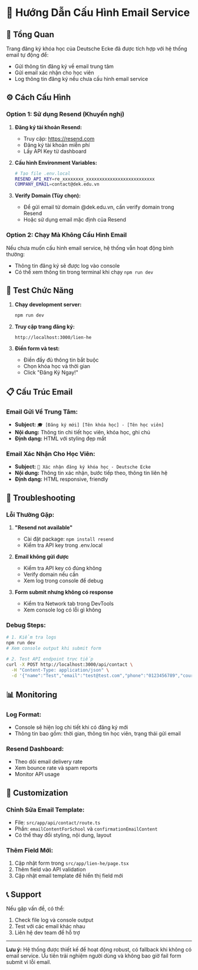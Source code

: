 # 📧 Hướng Dẫn Cấu Hình Email Service

## 🎯 Tổng Quan

Trang đăng ký khóa học của Deutsche Ecke đã được tích hợp với hệ thống email tự động để:
- Gửi thông tin đăng ký về email trung tâm
- Gửi email xác nhận cho học viên
- Log thông tin đăng ký nếu chưa cấu hình email service

## ⚙️ Cách Cấu Hình

### Option 1: Sử dụng Resend (Khuyến nghị)

1. **Đăng ký tài khoản Resend:**
   - Truy cập: https://resend.com
   - Đăng ký tài khoản miễn phí
   - Lấy API Key từ dashboard

2. **Cấu hình Environment Variables:**
   ```bash
   # Tạo file .env.local
   RESEND_API_KEY=re_xxxxxxxx_xxxxxxxxxxxxxxxxxxxxxxxxxx
   COMPANY_EMAIL=contact@dek.edu.vn
   ```

3. **Verify Domain (Tùy chọn):**
   - Để gửi email từ domain @dek.edu.vn, cần verify domain trong Resend
   - Hoặc sử dụng email mặc định của Resend

### Option 2: Chạy Mà Không Cấu Hình Email

Nếu chưa muốn cấu hình email service, hệ thống vẫn hoạt động bình thường:
- Thông tin đăng ký sẽ được log vào console
- Có thể xem thông tin trong terminal khi chạy `npm run dev`

## 🚀 Test Chức Năng

1. **Chạy development server:**
   ```bash
   npm run dev
   ```

2. **Truy cập trang đăng ký:**
   ```
   http://localhost:3000/lien-he
   ```

3. **Điền form và test:**
   - Điền đầy đủ thông tin bắt buộc
   - Chọn khóa học và thời gian
   - Click "Đăng Ký Ngay!"

## 📋 Cấu Trúc Email

### Email Gửi Về Trung Tâm:
- **Subject:** `🎓 [Đăng ký mới] [Tên khóa học] - [Tên học viên]`
- **Nội dung:** Thông tin chi tiết học viên, khóa học, ghi chú
- **Định dạng:** HTML với styling đẹp mắt

### Email Xác Nhận Cho Học Viên:
- **Subject:** `🎉 Xác nhận đăng ký khóa học - Deutsche Ecke`
- **Nội dung:** Thông tin xác nhận, bước tiếp theo, thông tin liên hệ
- **Định dạng:** HTML responsive, friendly

## 🔧 Troubleshooting

### Lỗi Thường Gặp:

1. **"Resend not available"**
   - Cài đặt package: `npm install resend`
   - Kiểm tra API key trong .env.local

2. **Email không gửi được**
   - Kiểm tra API key có đúng không
   - Verify domain nếu cần
   - Xem log trong console để debug

3. **Form submit nhưng không có response**
   - Kiểm tra Network tab trong DevTools
   - Xem console log có lỗi gì không

### Debug Steps:

```bash
# 1. Kiểm tra logs
npm run dev
# Xem console output khi submit form

# 2. Test API endpoint trực tiếp
curl -X POST http://localhost:3000/api/contact \
  -H "Content-Type: application/json" \
  -d '{"name":"Test","email":"test@test.com","phone":"0123456789","course":"a1"}'
```

## 📊 Monitoring

### Log Format:
- Console sẽ hiện log chi tiết khi có đăng ký mới
- Thông tin bao gồm: thời gian, thông tin học viên, trạng thái gửi email

### Resend Dashboard:
- Theo dõi email delivery rate
- Xem bounce rate và spam reports
- Monitor API usage

## 🎨 Customization

### Chỉnh Sửa Email Template:
- File: `src/app/api/contact/route.ts`
- Phần: `emailContentForSchool` và `confirmationEmailContent`
- Có thể thay đổi styling, nội dung, layout

### Thêm Field Mới:
1. Cập nhật form trong `src/app/lien-he/page.tsx`
2. Thêm field vào API validation
3. Cập nhật email template để hiển thị field mới

## 📞 Support

Nếu gặp vấn đề, có thể:
1. Check file log và console output
2. Test với các email khác nhau
3. Liên hệ dev team để hỗ trợ

---

**Lưu ý:** Hệ thống được thiết kế để hoạt động robust, có fallback khi không có email service. Ưu tiên trải nghiệm người dùng và không bao giờ fail form submit vì lỗi email. 